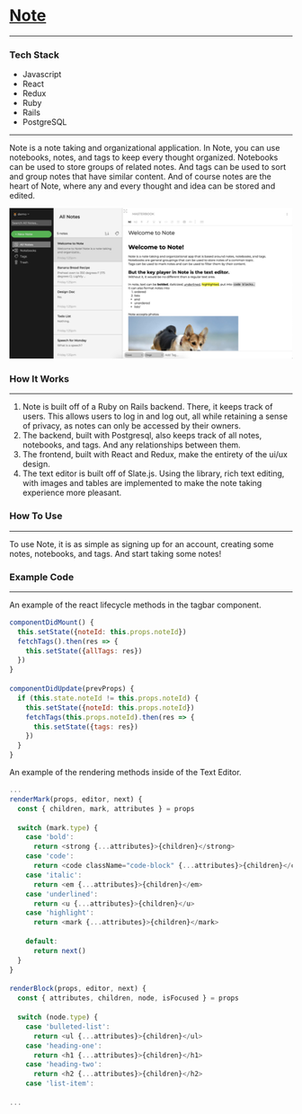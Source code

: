 # [Note](https://note-ac.herokuapp.com/#/)

------

### Tech Stack

* Javascript
* React
* Redux
* Ruby
* Rails
* PostgreSQL

------

Note is a note taking and organizational application. In Note, you can use notebooks, notes, and tags to keep every thought organized. Notebooks can be used to store groups of related notes. And tags can be used to sort and group notes that have similar content. And of course notes are the heart of Note, where any and every thought and idea can be stored and edited.

![Screenshot of Note](https://github.com/ahhchooey/Note/blob/master/images/note_screenshot.png)

### How It Works
------
1. Note is built off of a Ruby on Rails backend. There, it keeps track of users. This allows users to log in and log out, all while retaining a sense of privacy, as notes can only be accessed by their owners.
2. The backend, built with Postgresql, also keeps track of all notes, notebooks, and tags. And any relationships between them.
3. The frontend, built with React and Redux, make the entirety of the ui/ux design.
4. The text editor is built off of Slate.js. Using the library, rich text editing, with images and tables are implemented to make the note taking experience more pleasant.

### How To Use
------
To use Note, it is as simple as signing up for an account, creating some notes, notebooks, and tags. And start taking some notes!

### Example Code
------

An example of the react lifecycle methods in the tagbar component.
```js
componentDidMount() {
  this.setState({noteId: this.props.noteId})
  fetchTags().then(res => {
    this.setState({allTags: res})
  })
}

componentDidUpdate(prevProps) {
  if (this.state.noteId != this.props.noteId) {
    this.setState({noteId: this.props.noteId})
    fetchTags(this.props.noteId).then(res => {
      this.setState({tags: res})
    })
  }
}
```

An example of the rendering methods inside of the Text Editor.
```js
...
renderMark(props, editor, next) {
  const { children, mark, attributes } = props

  switch (mark.type) {
    case 'bold':
      return <strong {...attributes}>{children}</strong>
    case 'code':
      return <code className="code-block" {...attributes}>{children}</code>
    case 'italic':
      return <em {...attributes}>{children}</em>
    case 'underlined':
      return <u {...attributes}>{children}</u>
    case 'highlight':
      return <mark {...attributes}>{children}</mark>

    default:
      return next()
  }
}

renderBlock(props, editor, next) {
  const { attributes, children, node, isFocused } = props

  switch (node.type) {
    case 'bulleted-list':
      return <ul {...attributes}>{children}</ul>
    case 'heading-one':
      return <h1 {...attributes}>{children}</h1>
    case 'heading-two':
      return <h2 {...attributes}>{children}</h2>
    case 'list-item':

...
```
